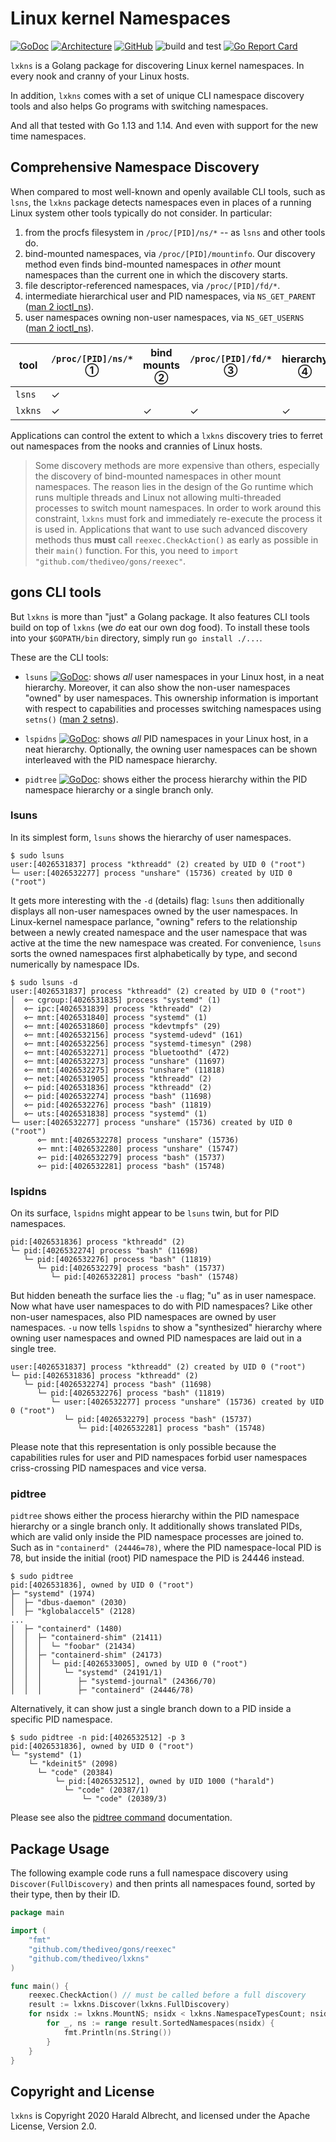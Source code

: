 # Linux kernel Namespaces

[![GoDoc](https://godoc.org/github.com/thediveo/lxkns?status.svg)](http://godoc.org/github.com/thediveo/lxkns)
[![Architecture](https://img.shields.io/badge/doc-architecture-blue)](docs/architecture.md)
[![GitHub](https://img.shields.io/github/license/thediveo/lxkns)](https://img.shields.io/github/license/thediveo/lxkns)
![build and test](https://github.com/thediveo/lxkns/workflows/build%20and%20test/badge.svg?branch=master)
[![Go Report Card](https://goreportcard.com/badge/github.com/thediveo/lxkns)](https://goreportcard.com/report/github.com/thediveo/lxkns)

`lxkns` is a Golang package for discovering Linux kernel namespaces. In every
nook and cranny of your Linux hosts.

In addition, `lxkns` comes with a set of unique CLI namespace discovery tools
and also helps Go programs with switching namespaces.

And all that tested with Go 1.13 and 1.14. And even with support for the new
time namespaces.

## Comprehensive Namespace Discovery

When compared to most well-known and openly available CLI tools, such as
`lsns`, the `lxkns` package detects namespaces even in places of a running
Linux system other tools typically do not consider. In particular:

1. from the procfs filesystem in `/proc/[PID]/ns/*` -- as `lsns` and other tools do.
2. bind-mounted namespaces, via `/proc/[PID]/mountinfo`. Our discovery method
   even finds bind-mounted namespaces in _other_ mount namespaces than the
   current one in which the discovery starts.
3. file descriptor-referenced namespaces, via `/proc/[PID]/fd/*`.
4. intermediate hierarchical user and PID namespaces, via `NS_GET_PARENT`
   ([man 2 ioctl_ns](http://man7.org/linux/man-pages/man2/ioctl_ns.2.html)).
5. user namespaces owning non-user namespaces, via `NS_GET_USERNS` ([man 2
   ioctl_ns](http://man7.org/linux/man-pages/man2/ioctl_ns.2.html)).

| tool | `/proc/[PID]/ns/*` ① | bind mounts ② | `/proc/[PID]/fd/*` ③ | hierarchy ④ | owning user namespaces ⑤ |
| -- | -- | -- | -- | -- | -- |
| `lsns` | ✓ | | | |
| `lxkns` | ✓ | ✓ | ✓ | ✓ | ✓ |

Applications can control the extent to which a `lxkns` discovery tries to
ferret out namespaces from the nooks and crannies of Linux hosts.

> Some discovery methods are more expensive than others, especially the
> discovery of bind-mounted namespaces in other mount namespaces. The reason
> lies in the design of the Go runtime which runs multiple threads and Linux
> not allowing multi-threaded processes to switch mount namespaces. In order
> to work around this constraint, `lxkns` must fork and immediately re-execute
> the process it is used in. Applications that want to use such advanced
> discovery methods thus **must** call `reexec.CheckAction()` as early as
> possible in their `main()` function. For this, you need to `import
> "github.com/thediveo/gons/reexec"`.

## gons CLI tools

But `lxkns` is more than "just" a Golang package. It also features CLI tools
build on top of `lxkns` (we _do_ eat our own dog food). To install these tools
into your `$GOPATH/bin` directory, simply run `go install ./...`.

These are the CLI tools:

- `lsuns`
  [![GoDoc](https://godoc.org/github.com/thediveo/lxkns?status.svg)](http://godoc.org/github.com/thediveo/lxkns/cmd/lsuns):
  shows _all_ user namespaces in your Linux host, in a neat hierarchy.
  Moreover, it can also show the non-user namespaces "owned" by user
  namespaces. This ownership information is important with respect to
  capabilities and processes switching namespaces using `setns()` ([man 2
  setns](http://man7.org/linux/man-pages/man2/setns.2.html)).

- `lspidns`
  [![GoDoc](https://godoc.org/github.com/thediveo/lxkns?status.svg)](http://godoc.org/github.com/thediveo/lxkns/cmd/lspidns):
  shows _all_ PID namespaces in your Linux host, in a neat hierarchy.
  Optionally, the owning user namespaces can be shown interleaved with the PID
  namespace hierarchy.

- `pidtree` [![GoDoc](https://godoc.org/github.com/thediveo/lxkns?status.svg)](http://godoc.org/github.com/thediveo/lxkns/cmd/pidtree): shows either the process hierarchy within the PID namespace hierarchy or a single branch only.

### lsuns

In its simplest form, `lsuns` shows the hierarchy of user namespaces.

```
$ sudo lsuns
user:[4026531837] process "kthreadd" (2) created by UID 0 ("root")
└─ user:[4026532277] process "unshare" (15736) created by UID 0 ("root")
```

It gets more interesting with the `-d` (details) flag: `lsuns` then additionally
displays all non-user namespaces owned by the user namespaces. In Linux-kernel
namespace parlance, "owning" refers to the relationship between a newly created
namespace and the user namespace that was active at the time the new namespace
was created. For convenience, `lsuns` sorts the owned namespaces first
alphabetically by type, and second numerically by namespace IDs.

```
$ sudo lsuns -d
user:[4026531837] process "kthreadd" (2) created by UID 0 ("root")
│  ⋄─ cgroup:[4026531835] process "systemd" (1)
│  ⋄─ ipc:[4026531839] process "kthreadd" (2)
│  ⋄─ mnt:[4026531840] process "systemd" (1)
│  ⋄─ mnt:[4026531860] process "kdevtmpfs" (29)
│  ⋄─ mnt:[4026532156] process "systemd-udevd" (161)
│  ⋄─ mnt:[4026532256] process "systemd-timesyn" (298)
│  ⋄─ mnt:[4026532271] process "bluetoothd" (472)
│  ⋄─ mnt:[4026532273] process "unshare" (11697)
│  ⋄─ mnt:[4026532275] process "unshare" (11818)
│  ⋄─ net:[4026531905] process "kthreadd" (2)
│  ⋄─ pid:[4026531836] process "kthreadd" (2)
│  ⋄─ pid:[4026532274] process "bash" (11698)
│  ⋄─ pid:[4026532276] process "bash" (11819)
│  ⋄─ uts:[4026531838] process "systemd" (1)
└─ user:[4026532277] process "unshare" (15736) created by UID 0 ("root")
      ⋄─ mnt:[4026532278] process "unshare" (15736)
      ⋄─ mnt:[4026532280] process "unshare" (15747)
      ⋄─ pid:[4026532279] process "bash" (15737)
      ⋄─ pid:[4026532281] process "bash" (15748)
```

### lspidns

On its surface, `lspidns` might appear to be `lsuns` twin, but for PID namespaces.

```
pid:[4026531836] process "kthreadd" (2)
└─ pid:[4026532274] process "bash" (11698)
   └─ pid:[4026532276] process "bash" (11819)
      └─ pid:[4026532279] process "bash" (15737)
         └─ pid:[4026532281] process "bash" (15748)
```

But hidden beneath the surface lies the `-u` flag; "u" as in user namespace. Now
what have user namespaces to do with PID namespaces? Like other non-user
namespaces, also PID namespaces are owned by user namespaces. `-u` now tells
`lspidns` to show a "synthesized" hierarchy where owning user namespaces and
owned PID namespaces are laid out in a single tree.

```
user:[4026531837] process "kthreadd" (2) created by UID 0 ("root")
└─ pid:[4026531836] process "kthreadd" (2)
   └─ pid:[4026532274] process "bash" (11698)
      └─ pid:[4026532276] process "bash" (11819)
         └─ user:[4026532277] process "unshare" (15736) created by UID 0 ("root")
            └─ pid:[4026532279] process "bash" (15737)
               └─ pid:[4026532281] process "bash" (15748)
```

Please note that this representation is only possible because the capabilities
rules for user and PID namespaces forbid user namespaces criss-crossing PID
namespaces and vice versa.

### pidtree

`pidtree` shows either the process hierarchy within the PID namespace
hierarchy or a single branch only. It additionally shows translated PIDs,
which are valid only inside the PID namespace processes are joined to. Such as
in `"containerd" (24446=78)`, where the PID namespace-local PID is 78, but
inside the initial (root) PID namespace the PID is 24446 instead.

```
$ sudo pidtree
pid:[4026531836], owned by UID 0 ("root")
├─ "systemd" (1974)
│  ├─ "dbus-daemon" (2030)
│  ├─ "kglobalaccel5" (2128)
...
│  ├─ "containerd" (1480)
│  │  ├─ "containerd-shim" (21411)
│  │  │  └─ "foobar" (21434)
│  │  ├─ "containerd-shim" (24173)
│  │  │  └─ pid:[4026533005], owned by UID 0 ("root")
│  │  │     └─ "systemd" (24191/1)
│  │  │        ├─ "systemd-journal" (24366/70)
│  │  │        ├─ "containerd" (24446/78)
```
  
Alternatively, it can show just a single branch down to a PID inside a
specific PID namespace.

```
$ sudo pidtree -n pid:[4026532512] -p 3
pid:[4026531836], owned by UID 0 ("root")
└─ "systemd" (1)
    └─ "kdeinit5" (2098)
      └─ "code" (20384)
          └─ pid:[4026532512], owned by UID 1000 ("harald")
            └─ "code" (20387/1)
                └─ "code" (20389/3)
```

Please see also the [pidtree
command](https://godoc.org/github.com/thediveo/lxkns/cmd/pidtree)
documentation.

## Package Usage

The following example code runs a full namespace discovery using
`Discover(FullDiscovery)` and then prints all namespaces found, sorted by
their type, then by their ID.

```go
package main

import (
    "fmt"
    "github.com/thediveo/gons/reexec"
    "github.com/thediveo/lxkns"
)

func main() {
    reexec.CheckAction() // must be called before a full discovery
    result := lxkns.Discover(lxkns.FullDiscovery)
    for nsidx := lxkns.MountNS; nsidx < lxkns.NamespaceTypesCount; nsidx++ {
        for _, ns := range result.SortedNamespaces(nsidx) {
            fmt.Println(ns.String())
        }
    }
}
```

## Copyright and License

`lxkns` is Copyright 2020 Harald Albrecht, and licensed under the Apache
License, Version 2.0.
